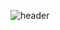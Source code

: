 ![header](https://capsule-render.vercel.app/api?type=waving&color=color=0:6DABE4&height=300&section=header&text=capsule%20render&fontSize=90)

<!--
**gnidinger/gnidinger** is a ✨ _special_ ✨ repository because its `README.md` (this file) appears on your GitHub profile.

Here are some ideas to get you started:

- 🔭 I’m currently working on ...
- 🌱 I’m currently learning ...
- 👯 I’m looking to collaborate on ...
- 🤔 I’m looking for help with ...
- 💬 Ask me about ...
- 📫 How to reach me: ...
- 😄 Pronouns: ...
- ⚡ Fun fact: ...
-->
